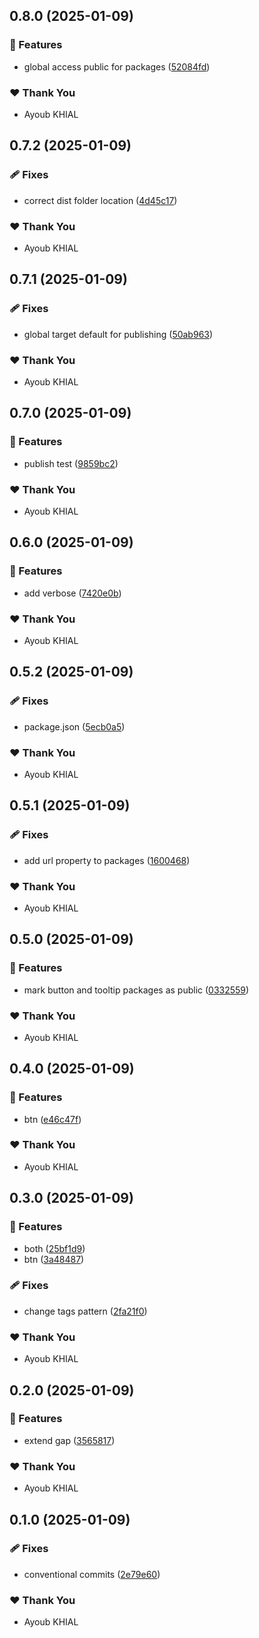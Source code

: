 ## 0.8.0 (2025-01-09)

### 🚀 Features

- global access public for packages ([52084fd](https://github.com/ayoubkhial/nx-releases/commit/52084fd))

### ❤️ Thank You

- Ayoub KHIAL

## 0.7.2 (2025-01-09)

### 🩹 Fixes

- correct dist folder location ([4d45c17](https://github.com/ayoubkhial/nx-releases/commit/4d45c17))

### ❤️ Thank You

- Ayoub KHIAL

## 0.7.1 (2025-01-09)

### 🩹 Fixes

- global target default for publishing ([50ab963](https://github.com/ayoubkhial/nx-releases/commit/50ab963))

### ❤️ Thank You

- Ayoub KHIAL

## 0.7.0 (2025-01-09)

### 🚀 Features

- publish test ([9859bc2](https://github.com/ayoubkhial/nx-releases/commit/9859bc2))

### ❤️ Thank You

- Ayoub KHIAL

## 0.6.0 (2025-01-09)

### 🚀 Features

- add verbose ([7420e0b](https://github.com/ayoubkhial/nx-releases/commit/7420e0b))

### ❤️ Thank You

- Ayoub KHIAL

## 0.5.2 (2025-01-09)

### 🩹 Fixes

- package.json ([5ecb0a5](https://github.com/ayoubkhial/nx-releases/commit/5ecb0a5))

### ❤️ Thank You

- Ayoub KHIAL

## 0.5.1 (2025-01-09)

### 🩹 Fixes

- add url property to packages ([1600468](https://github.com/ayoubkhial/nx-releases/commit/1600468))

### ❤️ Thank You

- Ayoub KHIAL

## 0.5.0 (2025-01-09)

### 🚀 Features

- mark button and tooltip packages as public ([0332559](https://github.com/ayoubkhial/nx-releases/commit/0332559))

### ❤️ Thank You

- Ayoub KHIAL

## 0.4.0 (2025-01-09)

### 🚀 Features

- btn ([e46c47f](https://github.com/ayoubkhial/nx-releases/commit/e46c47f))

### ❤️ Thank You

- Ayoub KHIAL

## 0.3.0 (2025-01-09)

### 🚀 Features

- both ([25bf1d9](https://github.com/ayoubkhial/nx-releases/commit/25bf1d9))
- btn ([3a48487](https://github.com/ayoubkhial/nx-releases/commit/3a48487))

### 🩹 Fixes

- change tags pattern ([2fa21f0](https://github.com/ayoubkhial/nx-releases/commit/2fa21f0))

### ❤️ Thank You

- Ayoub KHIAL

## 0.2.0 (2025-01-09)

### 🚀 Features

- extend gap ([3565817](https://github.com/ayoubkhial/nx-releases/commit/3565817))

### ❤️ Thank You

- Ayoub KHIAL

## 0.1.0 (2025-01-09)

### 🩹 Fixes

- conventional commits ([2e79e60](https://github.com/ayoubkhial/nx-releases/commit/2e79e60))

### ❤️ Thank You

- Ayoub KHIAL